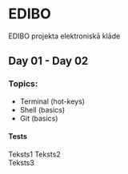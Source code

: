 # EDIBO
EDIBO projekta elektroniskā klāde
## Day 01 - Day 02
### Topics:
- Terminal (hot-keys)
- Shell (basics)
- Git (basics)

#### Tests
Teksts1
Teksts2  
Teksts3
